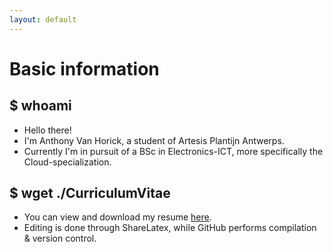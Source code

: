 ```yaml
---
layout: default
---
```


# Basic information

## $ whoami

* Hello there!
* I'm Anthony Van Horick, a student of Artesis Plantijn Antwerps.
* Currently I'm in pursuit of a BSc in Electronics-ICT, more specifically the Cloud-specialization.

## $ wget ./CurriculumVitae
* You can view and download my resume [here](./CurriculumVitae).
* Editing is done through ShareLatex, while GitHub performs compilation & version control.

